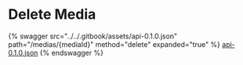 # Delete Media

{% swagger src="../../.gitbook/assets/api-0.1.0.json" path="/medias/{mediaId}" method="delete" expanded="true" %}
[api-0.1.0.json](<../../.gitbook/assets/api-0.1.0.json>)
{% endswagger %}

